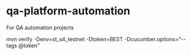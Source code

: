 # qa-platform-automation
For QA automation projects


mvn verify -Denv=st_s4_testnet -Dtoken=BEST -Dcucumber.options="--tags @token"



